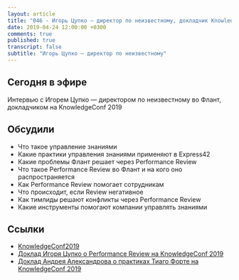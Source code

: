 ```yaml
---
layout: article
title: "046 - Игорь Цупко — директор по неизвестному, докладчик KnowledgeConf 2019"
date: 2019-04-24 12:00:00 +0300
comments: true
published: true
transcript: false
subtitle: "Игорь Цупко — директор по неизвестному"
---
```


## Сегодня в эфире

Интервью с Игорем Цупко — директором по неизвестному во Флант, докладчиком на KnowledgeConf 2019

## Обсудили

* Что такое управление знаниями
* Какие практики управления знаниями применяют в Express42
* Какие проблемы Флант решает через Performance Review
* Что такое Performance Review во Флант и на кого оно распространяется
* Как Performance Review помогает сотрудникам
* Что происходит, если Review негативное
* Как тимлиды решают конфликты через Performance Review
* Какие инструменты помогают компании управлять знаниями

## Ссылки

* [KnowledgeConf2019](https://knowledgeconf.ru/2019)
* [Доклад Игоря Цупко о Performance Review на KnowledgeConf 2019](https://knowledgeconf.ru/2019/abstracts/4695)
* [Доклад Андрея Александрова о практиках Тиаго Форте на KnowledgeConf 2019](https://knowledgeconf.ru/2019/abstracts/4755)
